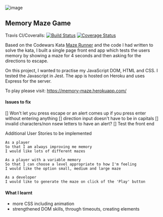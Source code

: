 ![image](https://user-images.githubusercontent.com/30720508/131891305-6915a002-5083-44f2-aa22-fdace2d0ff46.png)

## Memory Maze Game

Travis CI/Coveralls: [![Build Status](https://app.travis-ci.com/fg24davies/memoryMazeWebsite.svg?branch=main)](https://app.travis-ci.com/fg24davies/memoryMazeWebsite) 
[![Coverage Status](https://coveralls.io/repos/github/fg24davies/memoryMazeWebsite/badge.svg)](https://coveralls.io/github/fg24davies/memoryMazeWebsite) 


Based on the Codewars Kata [Maze Runner](https://www.codewars.com/kata/58663693b359c4a6560001d6) and the code I had written to solve the kata, I built a single page front end app which tests the users memory by showing a maze for 4 seconds and then asking for the directions to escape.

On this project, I wanted to practise my JavaScript DOM, HTML and CSS. I tested the Javascript in Jest. The app is hosted on Heroku and uses Express for the server.

To play please visit: https://memory-maze.herokuapp.com/

#### Issues to fix

[] Won't let you press escape or an alert comes up if you press enter without entering anything
[] direction input doesn't have to be in capitals
[] invalid characters/non nsew letters to have an alert?
[] Test the front end

Additional User Stories to be implemented

```
As a player
So that I am always improving me memory
I would like lots of different mazes
```

```
As a player with a variable memory
So that I can choose a level appropriate to how I'm feeling
I would like the option small, medium and large maze
```

```
As a developer
I would like to generate the maze on click of the 'Play' button
```

#### What I learnt

- more CSS including animation
- strengthened DOM skills, through timeouts, creating elements
